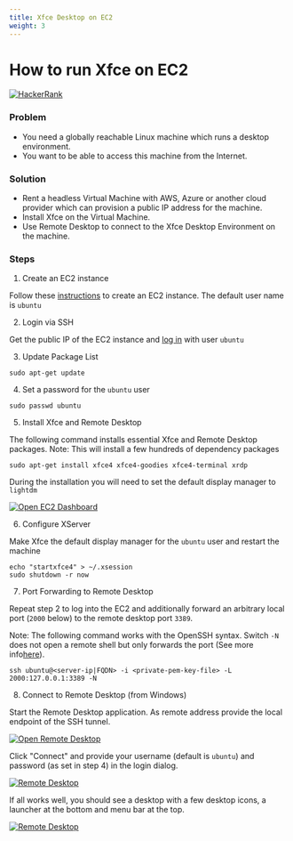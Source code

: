 ```yaml
---
title: Xfce Desktop on EC2
weight: 3
---
```

# How to run Xfce on EC2

[![HackerRank](https://img.shields.io/badge/LAST%20VALIDATED%20-14%2F12%2F2021-darkgreen)](https://ielts.com.au/articles/how-to-write-the-date-correctly/)

### Problem

- You need a globally reachable Linux machine which runs a desktop environment.
- You want to be able to access this machine from the Internet.

### Solution

- Rent a headless Virtual Machine with AWS, Azure or another cloud provider which can provision a public IP address for the machine.
- Install Xfce on the Virtual Machine.
- Use Remote Desktop to connect to the Xfce Desktop Environment on the machine.

### Steps

1. Create an EC2 instance

Follow these [instructions](create-ubuntu-ec2-instance.md) to create an EC2 instance. The default user name is `ubuntu`

2. Login via SSH

Get the public IP of the EC2 instance and [log in](connect-to-remote-linux-ssh.md) with user `ubuntu`

3. Update Package List

```shell
sudo apt-get update
```

4. Set a password for the `ubuntu` user

```shell
sudo passwd ubuntu
```

5. Install Xfce and Remote Desktop

The following command installs essential Xfce and Remote Desktop packages. Note: This will install a few hundreds of 
dependency packages

```shell
sudo apt-get install xfce4 xfce4-goodies xfce4-terminal xrdp
```

During the installation you will need to set the default display manager to `lightdm`

[![Open EC2 Dashboard](/images/howto/cloud/ec2-xfce/configure-displaymanager.png)](/images/howto/cloud/ec2-xfce/configure-displaymanager.png)

6. Configure XServer

Make Xfce the default display manager for the `ubuntu` user and restart the machine

```shell
echo "startxfce4" > ~/.xsession
sudo shutdown -r now
```

7. Port Forwarding to Remote Desktop

Repeat step 2 to log into the EC2 and additionally forward an arbitrary local port (`2000` below) to the remote desktop port `3389`.  

Note: The following command works with the OpenSSH syntax. Switch `-N` does not open a remote shell but only forwards the port (See more info[here](https://explainshell.com/explain?cmd=ssh+-L+-N+-f+-l)).

```shell
ssh ubuntu@<server-ip|FQDN> -i <private-pem-key-file> -L 2000:127.0.0.1:3389 -N
```

8. Connect to Remote Desktop (from Windows)

Start the Remote Desktop application. As remote address provide the local endpoint of the SSH tunnel.

[![Open Remote Desktop](/images/howto/cloud/ec2-xfce/open-remote-desktop.png)](/images/howto/cloud/ec2-xfce/open-remote-desktop.png)

Click "Connect" and provide your username (default is `ubuntu`) and password (as set in step 4) in the login dialog.

[![Remote Desktop](/images/howto/cloud/ec2-xfce/login-xrdp.png)](/images/howto/cloud/ec2-xfce/login-xrdp.png)

If all works well, you should see a desktop with a few desktop icons, a launcher at the bottom and menu bar at the top.

[![Remote Desktop](/images/howto/cloud/ec2-xfce/xfce4-xrdp.png)](/images/howto/cloud/ec2-xfce/xfce4-xrdp.png)